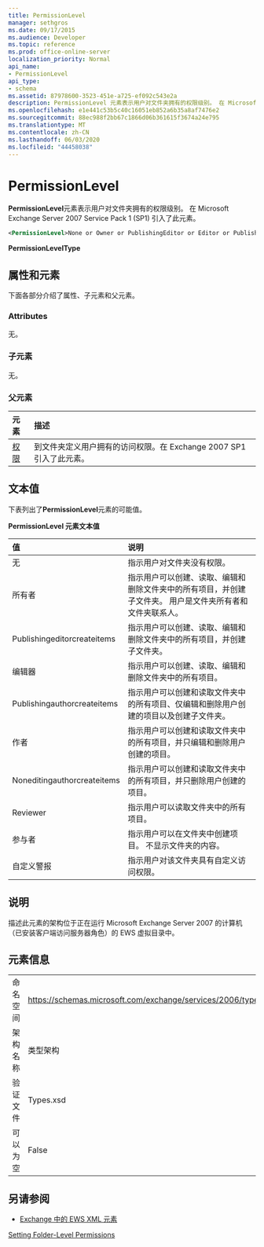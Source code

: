 ```yaml
---
title: PermissionLevel
manager: sethgros
ms.date: 09/17/2015
ms.audience: Developer
ms.topic: reference
ms.prod: office-online-server
localization_priority: Normal
api_name:
- PermissionLevel
api_type:
- schema
ms.assetid: 87978600-3523-451e-a725-ef092c543e2a
description: PermissionLevel 元素表示用户对文件夹拥有的权限级别。 在 Microsoft Exchange Server 2007 Service Pack 1 (SP1) 引入了此元素。
ms.openlocfilehash: e1e441c53b5c40c16051eb852a6b35a8af7476e2
ms.sourcegitcommit: 88ec988f2bb67c1866d06b361615f3674a24e795
ms.translationtype: MT
ms.contentlocale: zh-CN
ms.lasthandoff: 06/03/2020
ms.locfileid: "44458038"
---
```

# <a name="permissionlevel"></a>PermissionLevel

**PermissionLevel**元素表示用户对文件夹拥有的权限级别。 在 Microsoft Exchange Server 2007 Service Pack 1 (SP1) 引入了此元素。 
  
```xml
<PermissionLevel>None or Owner or PublishingEditor or Editor or PublishingAuthor or Author or NoneditingAuthor or Reviewer or Contributor or Custom</PermissionLevel>
```

 **PermissionLevelType**
## <a name="attributes-and-elements"></a>属性和元素

下面各部分介绍了属性、子元素和父元素。
  
### <a name="attributes"></a>Attributes

无。
  
### <a name="child-elements"></a>子元素

无。
  
### <a name="parent-elements"></a>父元素

|**元素**|**描述**|
|:-----|:-----|
|[权限](permission.md) <br/> |到文件夹定义用户拥有的访问权限。在 Exchange 2007 SP1 引入了此元素。  <br/> |
   
## <a name="text-value"></a>文本值

下表列出了**PermissionLevel**元素的可能值。 
  
**PermissionLevel 元素文本值**

|**值**|**说明**|
|:-----|:-----|
|无  <br/> |指示用户对文件夹没有权限。  <br/> |
|所有者  <br/> |指示用户可以创建、读取、编辑和删除文件夹中的所有项目，并创建子文件夹。 用户是文件夹所有者和文件夹联系人。  <br/> |
|Publishingeditorcreateitems  <br/> |指示用户可以创建、读取、编辑和删除文件夹中的所有项目，并创建子文件夹。  <br/> |
|编辑器  <br/> |指示用户可以创建、读取、编辑和删除文件夹中的所有项目。  <br/> |
|Publishingauthorcreateitems  <br/> |指示用户可以创建和读取文件夹中的所有项目、仅编辑和删除用户创建的项目以及创建子文件夹。  <br/> |
|作者  <br/> |指示用户可以创建和读取文件夹中的所有项目，并只编辑和删除用户创建的项目。  <br/> |
|Noneditingauthorcreateitems  <br/> |指示用户可以创建和读取文件夹中的所有项目，并只删除用户创建的项目。  <br/> |
|Reviewer  <br/> |指示用户可以读取文件夹中的所有项目。  <br/> |
|参与者  <br/> |指示用户可以在文件夹中创建项目。 不显示文件夹的内容。  <br/> |
|自定义警报  <br/> |指示用户对该文件夹具有自定义访问权限。  <br/> |
   
## <a name="remarks"></a>说明

描述此元素的架构位于正在运行 Microsoft Exchange Server 2007 的计算机（已安装客户端访问服务器角色）的 EWS 虚拟目录中。
  
## <a name="element-information"></a>元素信息

|||
|:-----|:-----|
|命名空间  <br/> |https://schemas.microsoft.com/exchange/services/2006/types  <br/> |
|架构名称  <br/> |类型架构  <br/> |
|验证文件  <br/> |Types.xsd  <br/> |
|可以为空  <br/> |False  <br/> |
   
## <a name="see-also"></a>另请参阅



- [Exchange 中的 EWS XML 元素](ews-xml-elements-in-exchange.md)


[Setting Folder-Level Permissions](https://msdn.microsoft.com/library/c7530e86-5112-401c-b10a-9c054ae59f07%28Office.15%29.aspx)

